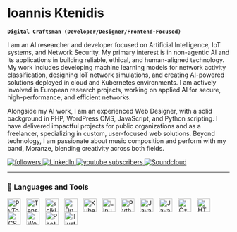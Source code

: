 # Ioannis Ktenidis

**`Digital Craftsman (Developer/Designer/Frontend-Focused)`**

I am an AI researcher and developer focused on Artificial Intelligence, IoT systems, and Network Security. My primary interest is in non-agentic AI and its applications in building reliable, ethical, and human-aligned technology. My work includes developing machine learning models for network activity classification, designing IoT network simulations, and creating AI-powered solutions deployed in cloud and Kubernetes environments. I am actively involved in European research projects, working on applied AI for secure, high-performance, and efficient networks.

Alongside my AI work, I am an experienced Web Designer, with a solid background in PHP, WordPress CMS, JavaScript, and Python scripting. I have delivered impactful projects for public organizations and as a freelancer, specializing in custom, user-focused web solutions. Beyond technology, I am passionate about music composition and perform with my band, Moranze, blending creativity across both fields.

   <p align="left">
     <a href="https://github.com/IoannisKtenidis?tab=followers">
    <img alt="followers" title="Follow me on Github" src="https://custom-icon-badges.demolab.com/badge/Follow-blue?style=for-the-badge&logo=person-add&logoColor=white"/>
</a>
     <a href="https://www.linkedin.com/in/ioannis-ktenidis/" target="_blank">
    <img alt="LinkedIn" title="Connect with me on LinkedIn" src="https://custom-icon-badges.demolab.com/badge/LinkedIn-blue?style=for-the-badge&logo=linkedin&logoColor=white"/>
</a>
  <a href="https://www.youtube.com/watch?v=sQDhWMJ7ca8&ab_channel=Moranze">
    <img alt="youtube subscribers" title="Subscribe to my YouTube channel" src="https://custom-icon-badges.demolab.com/badge/SUBSCRIBE-red?style=for-the-badge&logo=video&logoColor=white"/>
</a>
     <a href="https://soundcloud.com/moranze">
    <img alt="Soundcloud" title="Soundcloud" src="https://custom-icon-badges.demolab.com/badge/SOUNDCLOUD-orange?style=for-the-badge&logo=soundcloud&logoColor=white"/>
</a>
   </p>

---

### 🧰 Languages and Tools

 <!-- AI & Data -->
  <img align="left" alt="PyTorch" width="30px" style="padding-right:10px;" src="https://cdn.jsdelivr.net/gh/devicons/devicon/icons/pytorch/pytorch-original.svg" />
  <img align="left" alt="TensorFlow" width="30px" style="padding-right:10px;" src="https://cdn.jsdelivr.net/gh/devicons/devicon/icons/tensorflow/tensorflow-original.svg" />
  <img align="left" alt="scikit-learn" width="30px" style="padding-right:10px;" src="https://upload.wikimedia.org/wikipedia/commons/0/05/Scikit_learn_logo_small.svg" />
  <img align="left" alt="Docker" width="30px" style="padding-right:10px;" src="https://cdn.jsdelivr.net/gh/devicons/devicon/icons/docker/docker-original.svg" />
  <img align="left" alt="Kubernetes" width="30px" style="padding-right:10px;" src="https://cdn.jsdelivr.net/gh/devicons/devicon/icons/kubernetes/kubernetes-plain.svg" />
  <img align="left" alt="Linux" width="30px" style="padding-right:10px;" src="https://cdn.jsdelivr.net/gh/devicons/devicon/icons/linux/linux-original.svg" />

  <!-- Programming & Web -->
  <img align="left" alt="Python" width="30px" style="padding-right:10px;" src="https://cdn.jsdelivr.net/gh/devicons/devicon/icons/python/python-plain.svg" />
  <img align="left" alt="JavaScript" width="30px" style="padding-right:10px;" src="https://cdn.jsdelivr.net/gh/devicons/devicon/icons/javascript/javascript-plain.svg" />
  <img align="left" alt="Java" width="30px" style="padding-right:10px;" src="https://cdn.jsdelivr.net/gh/devicons/devicon/icons/java/java-original.svg"/>
  <img align="left" alt="C++" width="30px" style="padding-right:10px;" src="https://cdn.jsdelivr.net/gh/devicons/devicon/icons/cplusplus/cplusplus-original.svg" />
  <img align="left" alt="HTML5" width="30px" style="padding-right:10px;" src="https://cdn.jsdelivr.net/gh/devicons/devicon/icons/html5/html5-plain.svg" />
  <img align="left" alt="CSS3" width="30px" style="padding-right:10px;" src="https://cdn.jsdelivr.net/gh/devicons/devicon/icons/css3/css3-plain.svg" />
  <img align="left" alt="WordPress" width="30px" style="padding-right:10px;" src="https://cdn.jsdelivr.net/gh/devicons/devicon/icons/wordpress/wordpress-plain.svg" />

  <!-- Design -->
  <img align="left" alt="Photoshop" width="30px" style="padding-right:10px;" src="https://cdn.jsdelivr.net/gh/devicons/devicon/icons/photoshop/photoshop-plain.svg" />
  <img align="left" alt="Illustrator" width="30px" style="padding-right:10px;" src="https://cdn.jsdelivr.net/gh/devicons/devicon/icons/illustrator/illustrator-plain.svg" />
<br />
